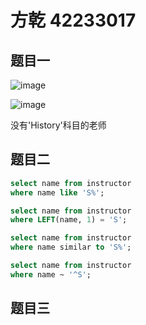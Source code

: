 # 方乾 42233017

## 题目一

![image](https://github.com/user-attachments/assets/8e307798-ba48-4492-b7d4-3dff25585cb1)

![image](https://github.com/user-attachments/assets/00a53773-2532-431e-9f80-2290564c40b3)

没有'History'科目的老师

## 题目二

```sql
select name from instructor
where name like 'S%';
```
```sql
select name from instructor
where LEFT(name, 1) = 'S';
```
```sql
select name from instructor
where name similar to 'S%';
```
```sql
select name from instructor
where name ~ '^S';
```

## 题目三

